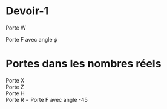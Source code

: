 # Devoir-1
Porte W  

Porte F avec angle $\phi$
# Portes dans les nombres réels
Porte X  
Porte Z  
Porte H  
Porte R = Porte F avec angle -45  

